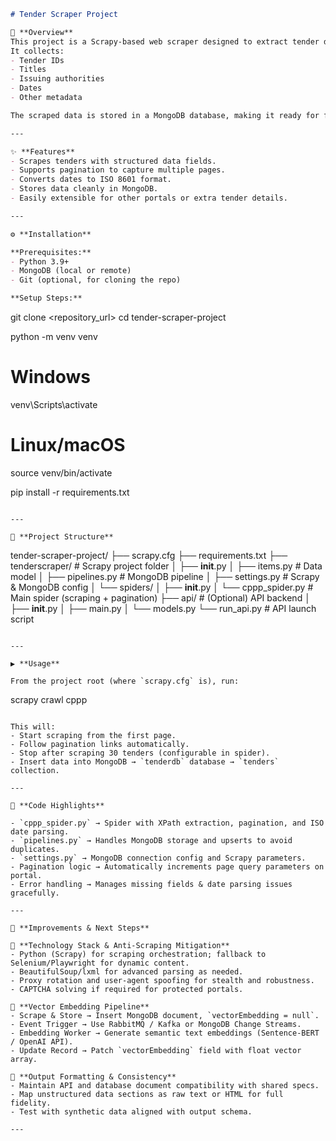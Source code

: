 ```markdown
# Tender Scraper Project

📌 **Overview**  
This project is a Scrapy-based web scraper designed to extract tender data from the [Indian Central Public Procurement Portal](https://eprocure.gov.in/cppp/latestactivetendersnew/cpppdata?utm_source=chatgpt.com).  
It collects:  
- Tender IDs  
- Titles  
- Issuing authorities  
- Dates  
- Other metadata  

The scraped data is stored in a MongoDB database, making it ready for further analysis or API consumption.

---

✨ **Features**  
- Scrapes tenders with structured data fields.  
- Supports pagination to capture multiple pages.  
- Converts dates to ISO 8601 format.  
- Stores data cleanly in MongoDB.  
- Easily extensible for other portals or extra tender details.

---

⚙️ **Installation**

**Prerequisites:**  
- Python 3.9+  
- MongoDB (local or remote)  
- Git (optional, for cloning the repo)

**Setup Steps:**  
```
git clone <repository_url>
cd tender-scraper-project

python -m venv venv

# Windows
venv\Scripts\activate

# Linux/macOS
source venv/bin/activate

pip install -r requirements.txt
```

---

📂 **Project Structure**

```
tender-scraper-project/
├── scrapy.cfg
├── requirements.txt
├── tenderscraper/              # Scrapy project folder
│   ├── __init__.py
│   ├── items.py                 # Data model
│   ├── pipelines.py             # MongoDB pipeline
│   ├── settings.py              # Scrapy & MongoDB config
│   └── spiders/
│       ├── __init__.py
│       └── cppp_spider.py       # Main spider (scraping + pagination)
├── api/                         # (Optional) API backend
│   ├── __init__.py
│   ├── main.py
│   └── models.py
└── run_api.py                   # API launch script
```

---

▶️ **Usage**

From the project root (where `scrapy.cfg` is), run:  
```
scrapy crawl cppp
```

This will:  
- Start scraping from the first page.  
- Follow pagination links automatically.  
- Stop after scraping 30 tenders (configurable in spider).  
- Insert data into MongoDB → `tenderdb` database → `tenders` collection.

---

🧩 **Code Highlights**

- `cppp_spider.py` → Spider with XPath extraction, pagination, and ISO date parsing.  
- `pipelines.py` → Handles MongoDB storage and upserts to avoid duplicates.  
- `settings.py` → MongoDB connection config and Scrapy parameters.  
- Pagination logic → Automatically increments page query parameters on portal.  
- Error handling → Manages missing fields & date parsing issues gracefully.

---

🚀 **Improvements & Next Steps**

🔹 **Technology Stack & Anti-Scraping Mitigation**  
- Python (Scrapy) for scraping orchestration; fallback to Selenium/Playwright for dynamic content.  
- BeautifulSoup/lxml for advanced parsing as needed.  
- Proxy rotation and user-agent spoofing for stealth and robustness.  
- CAPTCHA solving if required for protected portals.

🔹 **Vector Embedding Pipeline**  
- Scrape & Store → Insert MongoDB document, `vectorEmbedding = null`.  
- Event Trigger → Use RabbitMQ / Kafka or MongoDB Change Streams.  
- Embedding Worker → Generate semantic text embeddings (Sentence-BERT / OpenAI API).  
- Update Record → Patch `vectorEmbedding` field with float vector array.

🔹 **Output Formatting & Consistency**  
- Maintain API and database document compatibility with shared specs.  
- Map unstructured data sections as raw text or HTML for full fidelity.  
- Test with synthetic data aligned with output schema.

---
